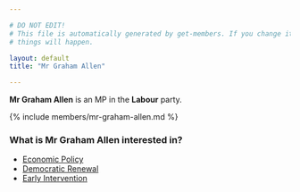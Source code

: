 ```yaml
---

# DO NOT EDIT!
# This file is automatically generated by get-members. If you change it, bad
# things will happen.

layout: default
title: "Mr Graham Allen"

---
```


**Mr Graham Allen** is an MP in the **Labour** party.

{% include members/mr-graham-allen.md %}

### What is Mr Graham Allen interested in?


* [Economic Policy](/interests/economic-policy.html)
* [Democratic Renewal](/interests/democratic-renewal.html)
* [Early Intervention](/interests/early-intervention.html)
